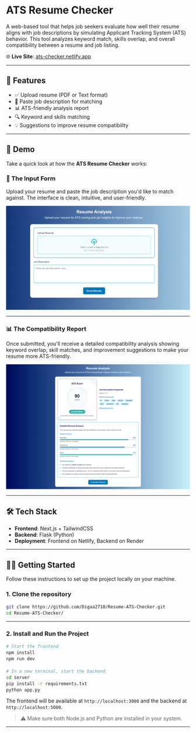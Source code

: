 # ATS Resume Checker

A web-based tool that helps job seekers evaluate how well their resume aligns with job descriptions by simulating Applicant Tracking System (ATS) behavior. This tool analyzes keyword match, skills overlap, and overall compatibility between a resume and job listing.

🌐 **Live Site**: [ats-checker.netlify.app](https://ats-checker.netlify.app/)

---

## 🚀 Features

- ✅ Upload resume (PDF or Text format)
- 📝 Paste job description for matching
- 📊 ATS-friendly analysis report
- 🔍 Keyword and skills matching
- 💡 Suggestions to improve resume compatibility

---

## 📸 Demo

Take a quick look at how the **ATS Resume Checker** works:

### 🧾 The Input Form

Upload your resume and paste the job description you'd like to match against. The interface is clean, intuitive, and user-friendly.

![ATS Resume Checker Form](./images/form.png)

---

### 📊 The Compatibility Report

Once submitted, you'll receive a detailed compatibility analysis showing keyword overlap, skill matches, and improvement suggestions to make your resume more ATS-friendly.

![ATS Resume Checker Result](./images/result.png)

---

## 🛠 Tech Stack

- **Frontend**: Next.js + TailwindCSS  
- **Backend**: Flask (Python)
- **Deployment**: Frontend on Netlify, Backend on Render

---

## 🧑‍💻 Getting Started

Follow these instructions to set up the project locally on your machine.

### 1. Clone the repository

```bash
git clone https://github.com/Digaa2710/Resume-ATS-Checker.git
cd Resume-ATS-Checker/
```

---

### 2. Install and Run the Project

```bash
# Start the frontend
npm install
npm run dev

# In a new terminal, start the backend
cd server
pip install -r requirements.txt
python app.py
```

The frontend will be available at `http://localhost:3000` and the backend at `http://localhost:5000`.

> ⚠️ Make sure both Node.js and Python are installed in your system.

---
